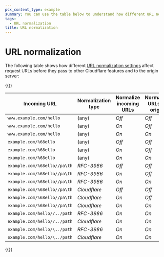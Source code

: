 ```yaml
---
pcx_content_type: example
summary: You can use the table below to understand how different URL normalization settings affect request URLs before they pass to other Cloudflare features and to the origin server.
tags:
  - URL normalization
title: URL normalization
---
```


# URL normalization

The following table shows how different [URL normalization settings](/rules/normalization/settings/) affect request URLs before they pass to other Cloudflare features and to the origin server:

{{<table-wrap style="font-size:89%">}}

| Incoming URL | Normalization type | Normalize incoming URLs | Normalize URLs to origin | URL at Cloudflare's network | URL passed to origin server |
| ---|---|---|---|---|--- |
| `www.example.com/hello`      | (any)        | _Off_ | _Off_ | `www.example.com/hello`        | `www.example.com/hello` |
| `www.example.com/hello`      | (any)        | _On_  | _Off_ | `www.example.com/hello`        | `www.example.com/hello` |
| `www.example.com/hello`      | (any)        | _On_  | _On_  | `www.example.com/hello`        | `www.example.com/hello` |
| `example.com/%68ello`        | (any)        | _Off_ | _Off_ | `example.com/%68ello`          | `example.com/%68ello` |
| `example.com/%68ello`        | (any)        | _On_  | _Off_ | `example.com/hello`            | `example.com/%68ello` |
| `example.com/%68ello`        | (any)        | _On_  | _On_  | `example.com/hello`            | `example.com/hello` |
| `example.com/%68ello//pa\th` | _RFC-3986_   | _Off_ | _Off_ | `example.com/%68ello//pa\th`   | `example.com/%68ello//pa\th` |
| `example.com/%68ello//pa\th` | _RFC-3986_   | _On_  | _Off_ | `example.com/hello//pa%5Cth`   | `example.com/%68ello//pa\th` |
| `example.com/%68ello//pa\th` | _RFC-3986_   | _On_  | _On_  | `example.com/hello//pa%5Cth`   | `example.com/hello//pa%5Cth` |
| `example.com/%68ello//pa\th` | _Cloudflare_ | _Off_ | _Off_ | `example.com/%68ello//pa\th`   | `example.com/%68ello//pa\th` |
| `example.com/%68ello//pa\th` | _Cloudflare_ | _On_  | _Off_ | `example.com/hello/pa/th`      | `example.com/%68ello//pa\th` |
| `example.com/%68ello//pa\th` | _Cloudflare_ | _On_  | _On_  | `example.com/hello/pa/th`      | `example.com/hello/pa/th` |
| `example.com/hello//../path` | _RFC-3986_   | _On_  | _On_  | `example.com/hello/path`       | `example.com/hello/path` |
| `example.com/hello//../path` | _Cloudflare_ | _On_  | _On_  | `example.com/path`             | `example.com/path` |
| `example.com/hello/\../path` | _RFC-3986_   | _On_  | _On_  | `example.com/hello/%5C../path` | `example.com/hello/%5C../path` |
| `example.com/hello/\../path` | _Cloudflare_ | _On_  | _On_  | `example.com/path`             | `example.com/path` |

{{</table-wrap>}}
